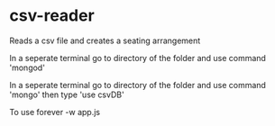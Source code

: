 # csv-reader
Reads a csv file and creates a seating arrangement

In a seperate terminal go to directory of the folder and
use command 'mongod'

In a seperate terminal go to directory of the folder and
use command 'mongo'
then type 'use csvDB'

To use
forever -w app.js
